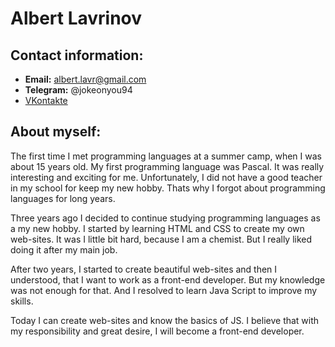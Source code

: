 # Albert Lavrinov

## Contact information:

- **Email:** albert.lavr@gmail.com
- **Telegram:** @jokeonyou94
- [VKontakte](https://vk.com/alik_man94)

## About myself:

The first time I met programming languages at a summer camp, when I was about 15 years old. My first programming language was Pascal. It was really interesting and exciting for me. Unfortunately, I did not have a good teacher in my school for keep my new hobby. Thats why I forgot about programming languages for long years.

Three years ago I decided to continue studying programming languages as a my new hobby. I started by learning HTML and CSS to create my own web-sites. It was I little bit hard, because I am a chemist. But I really liked doing it after my main job.

After two years, I started to create beautiful web-sites and then I understood, that I want to work as a front-end developer. But my knowledge was not enough for that. And I resolved to learn Java Script to improve my skills.

Today I can create web-sites and know the basics of JS. I believe that with my responsibility and great desire, I will become a front-end developer.
